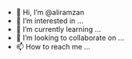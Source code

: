 - 👋 Hi, I’m @aliramzan
- 👀 I’m interested in ...
- 🌱 I’m currently learning ...
- 💞️ I’m looking to collaborate on ...
- 📫 How to reach me ...

<!---
aliramzan/aliramzan is a ✨ special ✨ repository because its `README.md` (this file) appears on your GitHub profile.
You can click the Preview link to take a look at your changes.
--->
